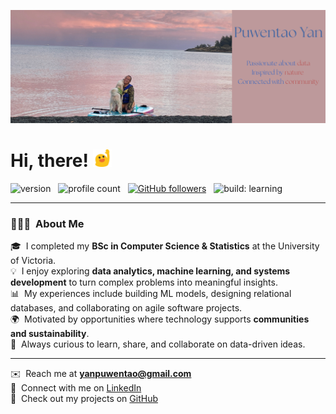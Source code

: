 ![Header](assets/tao_header.png "Header")

# Hi, there! <img width="30" src=assets/blob_wave.png alt="blob wave" />


![version](https://img.shields.io/badge/version-2025-informational) &nbsp;
![profile count](https://komarev.com/ghpvc/?username=Puwentao-Yan&color=blue) &nbsp;
[![GitHub followers](https://img.shields.io/github/followers/Puwentao-Yan?label=Follow&style=social)](https://github.com/Puwentao-Yan) &nbsp;
![build: learning](https://img.shields.io/badge/build-learning-success)

---

### 👨🏻‍💻 &nbsp;About Me  

🎓 &nbsp;I completed my **BSc in Computer Science & Statistics** at the University of Victoria.  
💡 &nbsp;I enjoy exploring **data analytics, machine learning, and systems development** to turn complex problems into meaningful insights.  
📊 &nbsp;My experiences include building ML models, designing relational databases, and collaborating on agile software projects.  
🌍 &nbsp;Motivated by opportunities where technology supports **communities and sustainability**.  
💬 &nbsp;Always curious to learn, share, and collaborate on data-driven ideas.  

---

✉️ &nbsp;Reach me at **yanpuwentao@gmail.com**  
📄 &nbsp;Connect with me on [LinkedIn](https://www.linkedin.com/in/puwentao-yan/)  
🔗 &nbsp;Check out my projects on [GitHub](https://github.com/Puwentao-Yan)  
